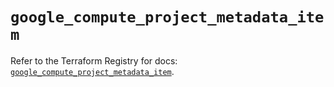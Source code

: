 # `google_compute_project_metadata_item`

Refer to the Terraform Registry for docs: [`google_compute_project_metadata_item`](https://registry.terraform.io/providers/hashicorp/google-beta/6.25.0/docs/resources/google_compute_project_metadata_item).
